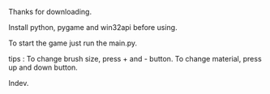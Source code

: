 
Thanks for downloading.



Install python, pygame and win32api before using.

To start the game just run the main.py.




tips : 
  To change brush size, press + and - button.
  To change material, press up and down button.
  




Indev.
